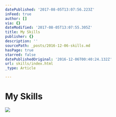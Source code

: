 ```yaml
---
datePublished: '2017-08-05T13:07:56.223Z'
inFeed: true
author: []
via: {}
dateModified: '2017-08-05T13:07:55.305Z'
title: My Skills
publisher: {}
description: ''
sourcePath: _posts/2016-12-06-skills.md
hasPage: true
starred: false
datePublishedOriginal: '2016-12-06T00:40:24.132Z'
url: skills/index.html
_type: Article

---
```

# My Skills
![](https://the-grid-user-content.s3-us-west-2.amazonaws.com/1d48da9a-c49e-42e1-a344-441aa267ea3c.gif)